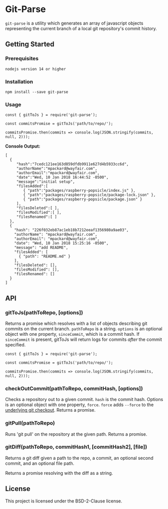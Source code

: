 # Git-Parse

`git-parse` is a utility which generates an array of javascript objects representing the current branch of a local git repository's commit history.

## Getting Started

### Prerequisites

```
nodejs version 14 or higher
```

### Installation

```
npm install --save git-parse
```

### Usage

```
const { gitToJs } = require('git-parse');

const commitsPromise = gitToJs('path/to/repo/');

commitsPromise.then(commits => console.log(JSON.stringify(commits, null, 2)));

```

**Console Output:**

```
[
  {
     "hash":"7cedc121ee163d859dfdb9911e627d4b5933cc6d",
     "authorName":"mpackard@wayfair.com",
     "authorEmail":"mpackard@wayfair.com",
     "date":"Wed, 10 Jan 2018 16:44:52 -0500",
     "message":"initial setup",
     "filesAdded":[
        { "path":"packages/raspberry-popsicle/index.js" },
        { "path":"packages/raspberry-popsicle/package-lock.json" },
        { "path":"packages/raspberry-popsicle/package.json" }
     ],
     "filesDeleted":[ ],
     "filesModified":[ ],
     "filesRenamed":[ ]
  },
  {
    "hash": "226f032eb87ac1eb18b7212eeaf1356980a9ae03",
    "authorName": "mpackard@wayfair.com",
    "authorEmail": "mpackard@wayfair.com",
    "date": "Wed, 10 Jan 2018 15:25:16 -0500",
    "message": "add README",
    "filesAdded": [
      { "path": "README.md" }
    ],
    "filesDeleted": [],
    "filesModified": [],
    "filesRenamed": []
  }
]
```

## API

### gitToJs(pathToRepo, [options])

Returns a promise which resolves with a list of objects describing git commits on the current branch. `pathToRepo` is a string. `options` is an optional object with one property, `sinceCommit`, which is a commit hash. If `sinceCommit` is present, gitToJs will return logs for commits _after_ the commit specified.

```
const { gitToJs } = require('git-parse');

const commitsPromise = gitToJs('path/to/repo/');

commitsPromise.then(commits => console.log(JSON.stringify(commits, null, 2)));
```

### checkOutCommit(pathToRepo, commitHash, [options])

Checks a repository out to a given commit. `hash` is the commit hash. Options is an optional object with one property, `force`. `force` adds `--force` to the [underlying git checkout](https://git-scm.com/docs/git-checkout#git-checkout--f). Returns a promise.

### gitPull(pathToRepo)

Runs 'git pull' on the repository at the given path. Returns a promise.

### gitDiff(pathToRepo, commitHash1, [commitHash2], [file])

Returns a git diff given a path to the repo, a commit, an optional second commit, and an optional file path.

Returns a promise resolving with the diff as a string.

## License

This project is licensed under the BSD-2-Clause license.
